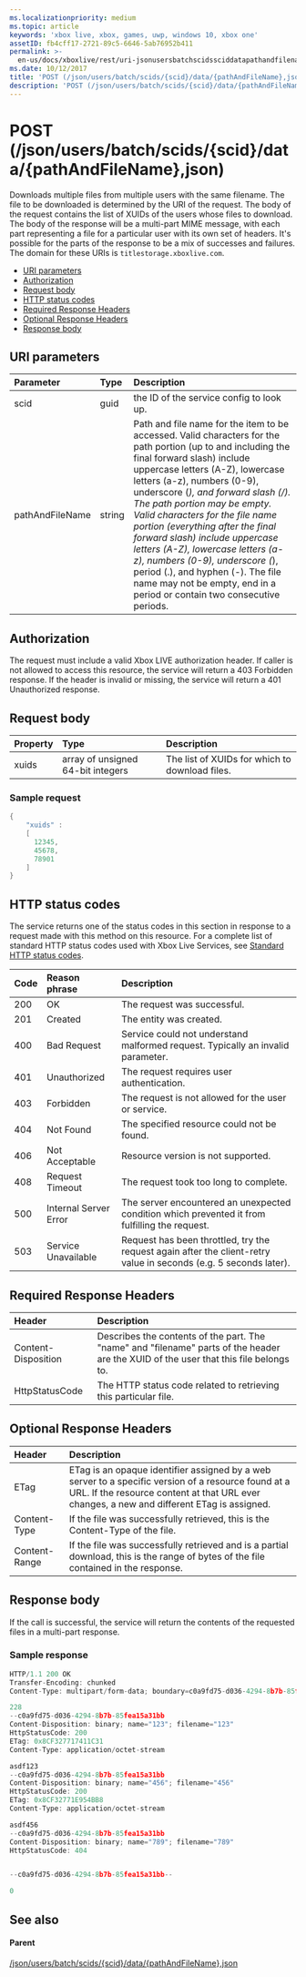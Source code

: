 ```yaml
---
ms.localizationpriority: medium
ms.topic: article
keywords: 'xbox live, xbox, games, uwp, windows 10, xbox one'
assetID: fb4cff17-2721-89c5-6646-5ab76952b411
permalink: >-
  en-us/docs/xboxlive/rest/uri-jsonusersbatchscidssciddatapathandfilenametype-post.html
ms.date: 10/12/2017
title: 'POST (/json/users/batch/scids/{scid}/data/{pathAndFileName},json)'
description: 'POST (/json/users/batch/scids/{scid}/data/{pathAndFileName},json)'
---
```


# POST \(/json/users/batch/scids/{scid}/data/{pathAndFileName},json\)

Downloads multiple files from multiple users with the same filename. The file to be downloaded is determined by the URI of the request. The body of the request contains the list of XUIDs of the users whose files to download. The body of the response will be a multi-part MIME message, with each part representing a file for a particular user with its own set of headers. It's possible for the parts of the response to be a mix of successes and failures. The domain for these URIs is `titlestorage.xboxlive.com`.

* [URI parameters](post-json-users-batch-scids-scid-data-pathandfilename-json.md#ID4EX)
* [Authorization](post-json-users-batch-scids-scid-data-pathandfilename-json.md#ID4ECB)
* [Request body](post-json-users-batch-scids-scid-data-pathandfilename-json.md#ID4EPB)
* [HTTP status codes](post-json-users-batch-scids-scid-data-pathandfilename-json.md#ID4E3C)
* [Required Response Headers](post-json-users-batch-scids-scid-data-pathandfilename-json.md#ID4EPAAC)
* [Optional Response Headers](post-json-users-batch-scids-scid-data-pathandfilename-json.md#ID4ESBAC)
* [Response body](post-json-users-batch-scids-scid-data-pathandfilename-json.md#ID4E3CAC)

## URI parameters <a id="ID4EX"></a>

| Parameter | Type | Description |
| :--- | :--- | :--- |
| scid | guid | the ID of the service config to look up. |
| pathAndFileName | string | Path and file name for the item to be accessed. Valid characters for the path portion \(up to and including the final forward slash\) include uppercase letters \(A-Z\), lowercase letters \(a-z\), numbers \(0-9\), underscore \(_\), and forward slash \(/\). The path portion may be empty. Valid characters for the file name portion \(everything after the final forward slash\) include uppercase letters \(A-Z\), lowercase letters \(a-z\), numbers \(0-9\), underscore \(_\), period \(.\), and hyphen \(-\). The file name may not be empty, end in a period or contain two consecutive periods. |

## Authorization <a id="ID4ECB"></a>

The request must include a valid Xbox LIVE authorization header. If caller is not allowed to access this resource, the service will return a 403 Forbidden response. If the header is invalid or missing, the service will return a 401 Unauthorized response.

## Request body <a id="ID4EPB"></a>

| Property | Type | Description |
| :--- | :--- | :--- |
| xuids | array of unsigned 64-bit integers | The list of XUIDs for which to download files. |

### Sample request <a id="ID4EQC"></a>

```cpp
{
    "xuids" : 
    [
      12345,
      45678,
      78901
    ]
}
```

## HTTP status codes <a id="ID4E3C"></a>

The service returns one of the status codes in this section in response to a request made with this method on this resource. For a complete list of standard HTTP status codes used with Xbox Live Services, see [Standard HTTP status codes](https://github.com/LucienHH/docs-xsapi/tree/8aaeb3d77dec37e3bd2a1d99ea913649665f2490/additional/httpstatuscodes.md).

| Code | Reason phrase | Description |
| :--- | :--- | :--- |
| 200 | OK | The request was successful. |
| 201 | Created | The entity was created. |
| 400 | Bad Request | Service could not understand malformed request. Typically an invalid parameter. |
| 401 | Unauthorized | The request requires user authentication. |
| 403 | Forbidden | The request is not allowed for the user or service. |
| 404 | Not Found | The specified resource could not be found. |
| 406 | Not Acceptable | Resource version is not supported. |
| 408 | Request Timeout | The request took too long to complete. |
| 500 | Internal Server Error | The server encountered an unexpected condition which prevented it from fulfilling the request. |
| 503 | Service Unavailable | Request has been throttled, try the request again after the client-retry value in seconds \(e.g. 5 seconds later\). |

## Required Response Headers <a id="ID4EPAAC"></a>

| Header | Description |
| :--- | :--- |
| Content-Disposition | Describes the contents of the part. The "name" and "filename" parts of the header are the XUID of the user that this file belongs to. |
| HttpStatusCode | The HTTP status code related to retrieving this particular file. |

## Optional Response Headers <a id="ID4ESBAC"></a>

| Header | Description |
| :--- | :--- |
| ETag | ETag is an opaque identifier assigned by a web server to a specific version of a resource found at a URL. If the resource content at that URL ever changes, a new and different ETag is assigned. |
| Content-Type | If the file was successfully retrieved, this is the Content-Type of the file. |
| Content-Range | If the file was successfully retrieved and is a partial download, this is the range of bytes of the file contained in the response. |

## Response body <a id="ID4E3CAC"></a>

If the call is successful, the service will return the contents of the requested files in a multi-part response.

### Sample response <a id="ID4EGDAC"></a>

```cpp
HTTP/1.1 200 OK
Transfer-Encoding: chunked
Content-Type: multipart/form-data; boundary=c0a9fd75-d036-4294-8b7b-85fea15a31bb

228
--c0a9fd75-d036-4294-8b7b-85fea15a31bb
Content-Disposition: binary; name="123"; filename="123"
HttpStatusCode: 200
ETag: 0x8CF327717411C31
Content-Type: application/octet-stream

asdf123
--c0a9fd75-d036-4294-8b7b-85fea15a31bb
Content-Disposition: binary; name="456"; filename="456"
HttpStatusCode: 200
ETag: 0x8CF32771E954BB8
Content-Type: application/octet-stream

asdf456
--c0a9fd75-d036-4294-8b7b-85fea15a31bb
Content-Disposition: binary; name="789"; filename="789"
HttpStatusCode: 404


--c0a9fd75-d036-4294-8b7b-85fea15a31bb--

0
```

## See also <a id="ID4EUDAC"></a>

#### Parent <a id="ID4EWDAC"></a>

[/json/users/batch/scids/{scid}/data/{pathAndFileName},json](https://github.com/LucienHH/docs-xsapi/tree/8aaeb3d77dec37e3bd2a1d99ea913649665f2490/work-in-progress/title-storage/uri-jsonusersbatchscidssciddatapathandfilenametype.md)

